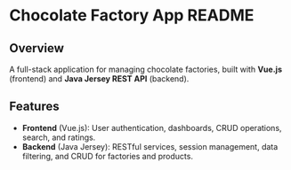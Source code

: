 # Chocolate Factory App README

## Overview
A full-stack application for managing chocolate factories, built with **Vue.js** (frontend) and **Java Jersey REST API** (backend).

## Features
- **Frontend** (Vue.js): User authentication, dashboards, CRUD operations, search, and ratings.
- **Backend** (Java Jersey): RESTful services, session management, data filtering, and CRUD for factories and products.

